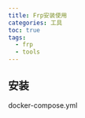 ```yaml
---
title: Frp安装使用
categories: 工具
toc: true
tags:
  - frp
  - tools
---
```


## 安装

docker-compose.yml



```yaml


```

